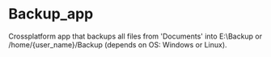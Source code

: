 # Backup_app
Crossplatform app that backups all files from 'Documents' into E:\\Backup or /home/{user_name}/Backup (depends on OS: Windows or Linux).
